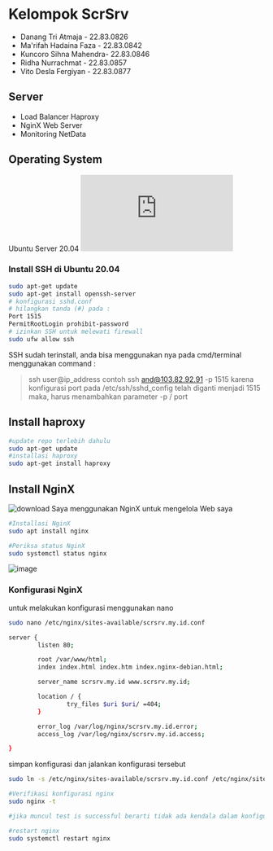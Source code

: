 # Kelompok ScrSrv

- Danang Tri Atmaja     - 22.83.0826
- Ma'rifah Hadaina Faza - 22.83.0842
- Kuncoro Sihna Mahendra- 22.83.0846
- Ridha Nurrachmat      - 22.83.0857
- Vito Desla Fergiyan   - 22.83.0877

## Server
- Load Balancer Haproxy
- NginX Web Server
- Monitoring NetData

## Operating System
Ubuntu Server 20.04 ![download](https://releases.ubuntu.com/focal/ubuntu-20.04.6-live-server-amd64.iso)

### Install SSH di Ubuntu 20.04
```bash
sudo apt-get update
sudo apt-get install openssh-server
# konfigurasi sshd.conf
# hilangkan tanda (#) pada :
Port 1515
PermitRootLogin prohibit-password
# izinkan SSH untuk melewati firewall
sudo ufw allow ssh
```
SSH sudah terinstall, anda bisa menggunakan nya pada cmd/terminal
menggunakan command :
> ssh user@ip_address
contoh
> ssh and@103.82.92.91 -p 1515
karena konfigurasi port pada /etc/ssh/sshd_config telah diganti menjadi 1515 maka,
harus menambahkan parameter -p / port

## Install haproxy
```bash
#update repo terlebih dahulu
sudo apt-get update
#installasi haproxy
sudo apt-get install haproxy

```
## Install NginX
![download](https://github.com/dword32bit/SysAdmin/assets/114817148/e3318239-a3a4-449d-bd86-79edc65c4b7f)
Saya menggunakan NginX untuk mengelola Web saya

```bash
#Installasi NginX
sudo apt install nginx

#Periksa status NginX
sudo systemctl status nginx
```
![image](https://github.com/dword32bit/SysAdmin/assets/114817148/4640fe36-9040-4bf5-ad76-410252ad6855)

### Konfigurasi NginX
untuk melakukan konfigurasi menggunakan nano
```bash
sudo nano /etc/nginx/sites-available/scrsrv.my.id.conf
```
```bash
server {
        listen 80;

        root /var/www/html;
        index index.html index.htm index.nginx-debian.html;

        server_name scrsrv.my.id www.scrsrv.my.id;

        location / {
                try_files $uri $uri/ =404;
        }

        error_log /var/log/nginx/scrsrv.my.id.error;
        access_log /var/log/nginx/scrsrv.my.id.access;

}
```
simpan konfigurasi dan jalankan konfigurasi tersebut
```bash
sudo ln -s /etc/nginx/sites-available/scrsrv.my.id.conf /etc/nginx/sites-enabled/scrsrv.my.id.conf

#Verifikasi konfigurasi nginx
sudo nginx -t

#jika muncul test is successful berarti tidak ada kendala dalam konfigurasi nginx

#restart nginx
sudo systemctl restart nginx
```
